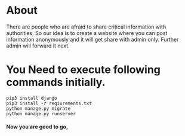 # About
There are people who are afraid to share critical information with authorities. So our idea is to create a website where you can post information anonymously and it will get share with admin only. Further admin will forward it next.


# You Need to execute following commands initially.

```
pip3 install django
pip3 install -r reqiurements.txt
python manage.py migrate
python manage.py runserver
```
#### Now you are good to go,
